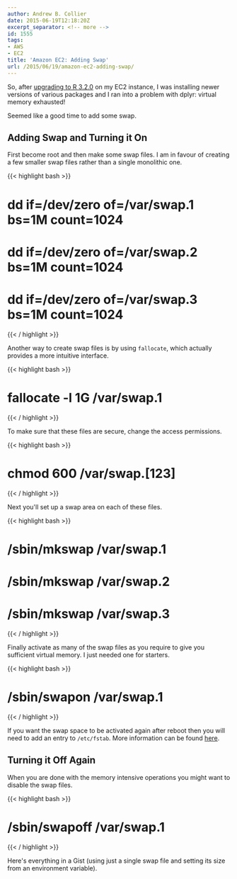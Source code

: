 ```yaml
---
author: Andrew B. Collier
date: 2015-06-19T12:18:20Z
excerpt_separator: <!-- more -->
id: 1555
tags:
- AWS
- EC2
title: 'Amazon EC2: Adding Swap'
url: /2015/06/19/amazon-ec2-adding-swap/
---
```


So, after [upgrading to R 3.2.0](http://www.exegetic.biz/blog/2015/06/amazon-ec2-upgrading-r/) on my EC2 instance, I was installing newer versions of various packages and I ran into a problem with dplyr: virtual memory exhausted!

Seemed like a good time to add some swap.

<!--more-->

## Adding Swap and Turning it On

First become root and then make some swap files. I am in favour of creating a few smaller swap files rather than a single monolithic one.

{{< highlight bash >}}
# dd if=/dev/zero of=/var/swap.1 bs=1M count=1024
# dd if=/dev/zero of=/var/swap.2 bs=1M count=1024
# dd if=/dev/zero of=/var/swap.3 bs=1M count=1024
{{< / highlight >}}

Another way to create swap files is by using `fallocate`, which actually provides a more intuitive interface.

{{< highlight bash >}}
# fallocate -l 1G /var/swap.1
{{< / highlight >}}

To make sure that these files are secure, change the access permissions.

{{< highlight bash >}}
# chmod 600 /var/swap.[123]
{{< / highlight >}}

Next you'll set up a swap area on each of these files.

{{< highlight bash >}}
# /sbin/mkswap /var/swap.1
# /sbin/mkswap /var/swap.2
# /sbin/mkswap /var/swap.3
{{< / highlight >}}

Finally activate as many of the swap files as you require to give you sufficient virtual memory. I just needed one for starters.

{{< highlight bash >}}
# /sbin/swapon /var/swap.1
{{< / highlight >}}

If you want the swap space to be activated again after reboot then you will need to add an entry to `/etc/fstab`. More information can be found [here](http://danielgriff.in/2014/add-swap-space-to-ec2-to-increase-performance-and-mitigate-failure/).

## Turning it Off Again

When you are done with the memory intensive operations you might want to disable the swap files.

{{< highlight bash >}}
# /sbin/swapoff /var/swap.1
{{< / highlight >}}

Here's everything in a Gist (using just a single swap file and setting its size from an environment variable).

<script src="https://gist.github.com/DataWookie/1b17eac75ccab1172aa79c7756761f6a.js"></script>